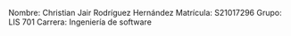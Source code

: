 Nombre: Christian Jair Rodríguez Hernández
Matrícula: S21017296
Grupo: LIS 701
Carrera: Ingeniería de software
